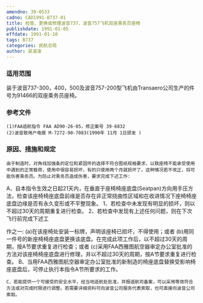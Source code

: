 ```yaml
---
amendno: 39-0533
cadno: CAD1991-B737-01
title: 检查、更换或修理波音737、波音757飞机双座乘务员座椅
publishdate: 1991-01-05
effdate: 1991-01-10
tags: B737
categories: 民航总局
author: 吴溪浚
---
```


### 适用范围 
装于波音737-300，400，500及波音757-200型飞机由Transaero公司生产的件号为91466的双座乘务员座椅。

### 参考文件
    (1)FAA适航指令 FAA AD90-26-05，修正案号 39-6832
    (2)波音致用户电报 M-7272-90-7083(1990年 11月 1日颁发 ) 


### 原因、措施和规定 
    由于制造时，对角线加强条的定位和紧固件的选择不符合图纸规格要求，以致座椅不能承受使用中遇到的正常载荷，使用中很容易损坏，有的只使用两个月就损坏了。这种情况若不改正，将可能伤害乘务员。为防止对乘务员造成伤害，要求完成下述工作: 
 A、自本指令生效之日起21天内，在垂直于座椅椅座底盘(Seatpan)方向用手压方法，检查该座椅椅座底盘前缘是否存在非正常挠曲性区域和在收进情况下座椅椅座底盘边缘是否有永久变形或不平整现象。 
      1、若检查中未发现有明显的损坏，则以不超过30天的周期重复进行检查。 
      2、若检查中发现有上述任何问题，则在下次飞行前完成下述工
  
作之一: 
         (a)在该座椅处安装一标牌，声明该座椅已损坏，不得使用；或者 
         (b)用同一件号的新座椅椅座底盘更换该底盘。在完成此项工作后，以不超过30天的周期，按A节要求重复进行检查；或者 
         (c)采用FAA西雅图航空器审定办公室批准的方法对该座椅椅座底盘进行修理，并以不超过30天的周期，按A节要求重复进行检查。    B、当用FAA西雅图航空器审定办公室批准的新制造的椅座底盘替换受影响椅座底盘后，可停止执行本指令A节所要求的工作。 

    C、若能提供一个可接受的安全水平，经当地适航处批准，并报适航司备案，可以采用等效符合方法或对完成时限进行调整。若需要详细资料可向波音公司服务代表索取，也可直接向波音公司索取。
